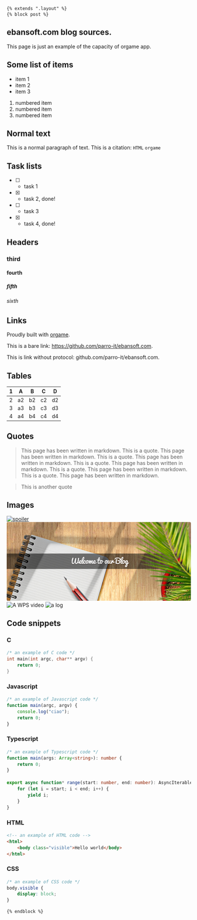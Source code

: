 ```njk
{% extends ".layout" %}
{% block post %}
```

## ebansoft.com blog sources.

This page is just an example of the capacity of orgame app.

## Some list of items

* item 1
* item 2
* item 3

1) numbered item
2) numbered item
3) numbered item

## Normal text

This is a normal paragraph of text. 
This is a citation: `HTML` `orgame`

## Task lists

* [ ] - task 1
* [X] - task 2, done!
* [ ] - task 3
* [X] - task 4, done!

## Headers

### third

#### fourth

##### fifth

###### sixth

## Links

Proudly built with [orgame](https://github.com/parro-it/orgame).

This is a bare link: https://github.com/parro-it/ebansoft.com.

This is link without protocol: github.com/parro-it/ebansoft.com.

## Tables

| 1  | A  | B  | C  | D  |
|----|----|----|----|----|
| 2  | a2 | b2 | c2 | d2 |
| 3  | a3 | b3 | c3 | d3 |
| 4  | a4 | b4 | c4 | d4 |

## Quotes

> This page has been written in markdown.
> This is a quote. This page has been written in markdown.
> This is a quote. This page has been written in markdown.
> This is a quote. This page has been written in markdown.
> This is a quote. This page has been written in markdown.
> This is a quote. This page has been written in markdown.

> This is another quote

## Images
[![spoiler](https://github.com/parro-it/libdesktop/workflows/Node.js%20CI/badge.svg)](https://github.com/parro-it/libdesktop)
![example image](head-blog-home.png)
![A WPS video](https://www.youtube.com/watch?v=SSPzfKRTiZY&t=410s)
![a log](https://source.unsplash.com/random)


## Code snippets

### C

```C
/* an example of C code */
int main(int argc, char** argv) {
    return 0;
}
```

### Javascript

```javascript
/* an example of Javascript code */
function main(argc, argv) {
    console.log("ciao");
    return 0;
}
```

### Typescript

```typescript
/* an example of Typescript code */
function main(args: Array<string>): number {
    return 0;
}

export async function* range(start: number, end: number): AsyncIterable<number> {
    for (let i = start; i < end; i++) {
        yield i;
    }
}
```

### HTML

```html
<!-- an example of HTML code -->
<html>
    <body class="visible">Hello world</body>
</html>
```

### CSS
```css
/* an example of CSS code */
body.visible {
    display: block;
}
```

```njk
{% endblock %}
```